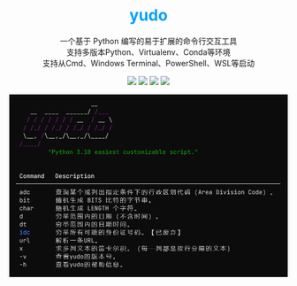 <h1 align="center"><font color="#009fff">yudo</font></h1>

<p align="center">一个基于 Python 编写的易于扩展的命令行交互工具<br>支持多版本Python、Virtualenv、Conda等环境<br>支持从Cmd、Windows Terminal、PowerShell、WSL等启动</p>

<p align="center">
    <img src="https://img.shields.io/badge/Python-3.10-blue.svg?logo=python&logoColor=rgb(255,211,84)" height=22></img>
    <a href="https://pypi.org/project/click/"><img src="https://img.shields.io/badge/status-working-green.svg" height=22></img></a>
    <a href="https://pypi.org/project/rich/"><img src="https://img.shields.io/badge/Rich-13.0+-rgb(122,135,149).svg" height=22></a>
    <a href="https://pypi.org/project/click/"><img src="https://img.shields.io/badge/click-8.0+-purple.svg" height=22></img></a>
</p>


![preview](./preview.png)

[字体：JetBrains Mono]: https://www.jetbrains.com/lp/mono/

